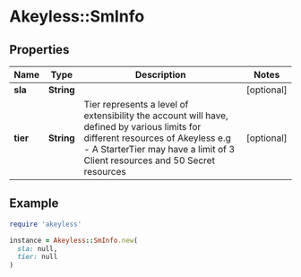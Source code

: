 # Akeyless::SmInfo

## Properties

| Name | Type | Description | Notes |
| ---- | ---- | ----------- | ----- |
| **sla** | **String** |  | [optional] |
| **tier** | **String** | Tier represents a level of extensibility the account will have, defined by various limits for different resources of Akeyless e.g - A StarterTier may have a limit of 3 Client resources and 50 Secret resources | [optional] |

## Example

```ruby
require 'akeyless'

instance = Akeyless::SmInfo.new(
  sla: null,
  tier: null
)
```

